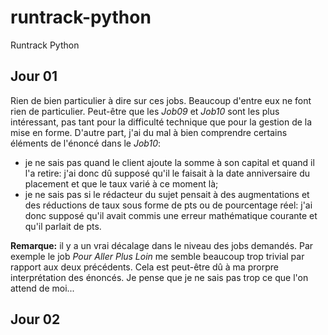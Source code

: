 # runtrack-python
Runtrack Python

## Jour 01
Rien de bien particulier à dire sur ces jobs. Beaucoup
d'entre eux ne font rien de particulier. Peut-être que
les *Job09* et *Job10* sont les plus intéressant, pas tant
pour la difficulté technique que pour la gestion de la
mise en forme. D'autre part, j'ai du mal à bien comprendre
certains éléments de l'énoncé dans le *Job10*:
- je ne sais pas quand le client ajoute la somme à son capital
et quand il l'a retire: j'ai donc dû supposé qu'il le faisait
à la date anniversaire du placement et que le taux varié à ce
moment là;
- je ne sais pas si le rédacteur du sujet pensait à des
augmentations et des réductions de taux sous forme de pts
ou de pourcentage réel: j'ai donc supposé qu'il avait commis une
erreur mathématique courante et qu'il parlait de pts.


**Remarque:** il y a un vrai décalage dans le niveau des
jobs demandés. Par exemple le job *Pour Aller Plus Loin*
me semble beaucoup trop trivial par rapport aux deux
précédents. Cela est peut-être dû à ma prorpre interprétation
des énoncés.
Je pense que je ne sais pas trop ce que l'on attend de moi...


## Jour 02
